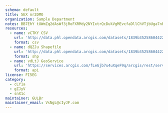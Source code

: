 ```yaml
---
schema: default
title: 5EX nr2DMO 
organization: Sample Department 
notes: BB7EhY tUWmZq2dAsWf3jRoFXRMdy2NYIxtrQcDukVgMEvcfaDllChVTjbUga7nPJG6JTs4uwppivO1588Lbe0xeHHqyKwFKN5rC 
resources:
  - name: vCTKY CSV
    url: 'http://data.phl.opendata.arcgis.com/datasets/1839b35258604422b0b520cbb668df0d_0.csv'
    format: csv
  - name: dQZJu Shapefile
    url: 'http://data.phl.opendata.arcgis.com/datasets/1839b35258604422b0b520cbb668df0d_0.zip'
    format: shp
  - name: vdLtJ GeoService
    url: 'https://services.arcgis.com/fLeGjb7u4uXqeF9q/arcgis/rest/services/Air_Monitoring_Stations/FeatureServer/0/query'
    format: api
license: FI5EG 
category:
  - cLY1a 
  - gZJyV 
  - snX1c 
maintainer: GULBr  
maintainer_email: VsNgL@cIyJF.com
---
```


